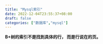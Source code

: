 ```yaml
---
title: "Mysql索引"
date: 2022-12-04T23:55:37+08:00
draft: false
categories: ["数据库","mysql"]
---
```


**B+树的索引不是找到具体的行， 而是行说在的页。**




